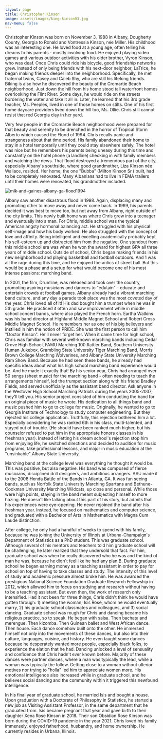 ```yaml
---
layout: page
title: Christopher Kinson
image: assets/images/king-kinson03.jpg
nav-menu: false
---
```


Christopher Kinson was born on November 3, 1988 in Albany, Dougherty County, Georgia to Ronald and Vontressia Kinson, née Miller. His childhood was an interesting one. He loved food at a young age, often telling his dreams to his parents - mostly involving food. He enjoyed playing video games and various outdoor activities with his older brother, Vyron Kinson, who was deaf. Once Chris could ride his bicycle, good friendship networks grew. Instead of only being friends with his next-door neighbor, LaTrice, he began making friends deeper into the neighborhood. Specifically, he met fraternal twins, Casey and Caleb Shy, who are still his lifelong friends. Biking is also how he discovered the beauty of the Cromartie Beach neighborhood. Just down the hill from his home stood tall waterfront homes overlooking the Flint River. Some days, he would ride on the streets bordering the water and take it all in. Later, he learned that his 3rd grade teacher, Ms. Peeples, lived in one of those homes on stilts. One of his first home daycare providers lived down the hill too, Ms. Ollie. Chris still cannot resist that red Georgia clay in her yard. 

Very few people in the Cromartie Beach neighborhood were prepared for that beauty and serenity to be drenched in the horror of Tropical Storm Alberto which caused the Flood of 1994. Chris recalls panic and strangeness about that time period. His family abandoned their home to stay in a hotel temporarily until they could stay elsewhere safely. The hotel was nice but he remembers his parents being uneasy during this time and constantly on the hotel phone (a landline) checking in with family members and watching the news. That flood destroyed a tremendous part of the city, especially Albany's southside, where good grandmother, Liza Kinson née Wallace, resided. Her home, the one "Bubba" (Milton Kinson Sr.) built, had to be completely renovated. Many Albanians had to live in FEMA trailers until their homes were renovated, his grandmother included.

![mlk-and-gaines-albany-ga-flood1994](https://bloximages.newyork1.vip.townnews.com/albanyherald.com/content/tncms/assets/v3/editorial/5/46/5465321c-98f6-11e9-8e0f-07d6dc69777a/5d14eadfa735d.image.jpg?resize=1035%2C693)

Albany saw another disastrous flood in 1998. Again, displacing many and promoting other to move away and never come back. In 1999, his parents decided it was best to move too, but not away from Albany, right outside of the city limits. This newly built home was where Chris grew into a teenager and eventually into a man. For Chris, middle school was the typical American angsty hormonal balancing act. He struggled with his physical self-image and how his body worked. He also struggled with the concept of love and affinity. Being intelligent and excelling academically probably kept his self-esteem up and distracted him from the negative. One standout from this middle school era was when he won the award for highest GPA all three years of middle school. Outside of school, Chris began making friends in his new neighborhood and playing basketball and football outdoors. And 1 was all the rage during this time, and he enjoyed the antics of street ball. But this would be a phase and a setup for what would become one of his most intense passions: marching band. 

In 2001, the film, Drumline, was released and took over the country, promoting aspiring musicians and dancers to "edutain" - educate and entertain crowds at football games. Albany already had a vibrant marching band culture, and any day a parade took place was the most coveted day of the year. Chris loved all of it! His dad bought him a trumpet when he was in 5th grade. He practiced it often and saw improvement while in middle school concert bands, where also played the French horn. Eartha Watkins was his band director at Highland Middle Magnet School and Robert Cross Middle Magnet School. He remembers her as one of his big believers and instilled in him the notion of PRIDE. She was the first person to call him "Doctor Kinson". He'll never forget her. When it came time for high school, Chris was familiar with several well-known marching bands including Cedar Grove High School, FAMU Marching 100 Rattler Band, Southern University Human Jukebox, Grambling State University Tiger Marching Band, Morris Brown College Marching Wolverines, and Albany State University Marching Ram Show Band. Because he had seen these bands, he already had specific ideas about what his high school marching band experience would be. And he made it exactly that! By his senior year, Chris had arranged over 50 songs (sheet music) for the marching band - often needing to teach the arrangements himself, led the trumpet section along with his friend Bradley Fields, and served unofficially as the assistant band director. Ask anyone in the Westover High School Marching Patriots during the years 2005-2007; they'll tell you. His senior project consisted of him conducting the band for an original piece of music he wrote. His dedication to all things band and music pushed him to go to college for music. Originally, he wanted to go to Georgia Institute of Technology to study computer engineering. But they rejected his college application. Truthfully, this rejection bothered him a lot. Especially considering he was ranked 6th in his class, multi-talented, and stayed out of trouble. (He should have been ranked much higher, but his counselor refused to put him in the appropriate honors classes in his freshman year). Instead of letting his dream school's rejection stop him from enjoying life, he switched directions and decided to audition for music programs, take professional lessons, and major in music education at the "unsinkable" Albany State University. 

Marching band at the college level was everything he thought it would be. This was positive, but also negative. His band was composed of fierce musicians, disciplined drill designers, and ambitious arrangers. ASU made it to the 2008 Honda Battle of the Bands in Atlanta, GA. It was fun seeing bands, such as Norfolk State University Marching Spartans and Bethune-Cookman University Marching Wildcats, up close and personal. While those were high points, staying in the band meant subjecting himself to more hazing. He doesn't like talking about this part of his story, but admits that his experiences were eye-opening. He never rejoined the band after his freshman year. Instead, he focused on mathematics and computer science, and graduated with a Bachelor of Arts in Mathematics with Magna Cum Laude distinction.

After college, he only had a handful of weeks to spend with his family, because he was joining the University of Illinois at Urbana-Champaign's Department of Statistics as a PhD student. This was graduate school. Although several of his mentors and teachers told him graduate school will be challenging, he later realized that they undersold that fact. For him, graduate school was when he really discovered who he was and the kind of man he was, because he didn't feel like he had any plan B. During graduate school he began earning money as a teaching assistant in order to pay for school on top of having to take classes and study. The intensity of this level of study and academic pressure almost broke him. He was awarded the prestigious National Science Foundation Graduate Research Fellowship in 2012, which allowed him to focus on studying and research without having to be a teaching assistant. But even then, the work of research only intensified. Had it not been for three things, Chris didn't think he would have gotten through: 1) meeting the woman, Isis Rose, whom he would eventually marry, 2) his graduate school classmates and colleagues, and 3) social dancing. Graduate school was rough for Chris and dancing became his religious practice, so to speak. He began with salsa. Then bachata and merengue. Then kizomba. Then Guinean ballet and West African dance. Then house. Each dance somehow built onto the other. He immersed himself not only into the movements of these dances, but also into their culture, languages, cuisine, and history. He even taught some dances because he desperately wanted more people, especially black folks, to experience the elation that he had. Dancing unlocked a level of sensuality and confidence that Chris hadn't ever known before. Majority of these dances were partner dances, where a man was typically the lead, while a woman was typically the follow. Getting close to a woman without ulterior motives nor trying to "holla" led him to appreciate women more. His emotional intelligence also increased while in graduate school, and he believes social dancing and the community within it triggered this newfound intelligence.

In his final year of graduate school, he married Isis and bought a house. Upon graduation with a Doctorate of Philosophy in Statistics, he started a new job as Visiting Assistant Professor, in the same department that he graduated from. Isis became pregnant that year and gave birth to their daughter Xena Rose Kinson in 2018. Their son Obsidian Rose Kinson was born during the COVID-19 pandemic in the year 2021. Chris loved his family immensely, enjoyed fatherhood, husbandry, and home ownership. He currently resides in Urbana, Illinois.
